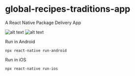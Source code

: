 # global-recipes-traditions-app
A React Native Package Delivery App 

![alt text](https://i.imgur.com/b3REzkk.png) ![alt text](https://i.imgur.com/QsDMb8s.png)

Run in Android
```
npx react-native run-android
```

Run in iOS
```
npx react-native run-ios
```

